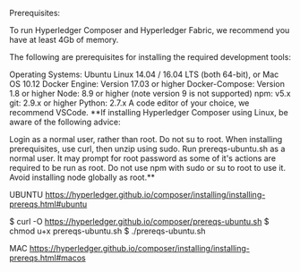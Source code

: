 Prerequisites:

To run Hyperledger Composer and Hyperledger Fabric, we recommend you have at least 4Gb of memory.

The following are prerequisites for installing the required development tools:

Operating Systems: Ubuntu Linux 14.04 / 16.04 LTS (both 64-bit), or Mac OS 10.12
Docker Engine: Version 17.03 or higher
Docker-Compose: Version 1.8 or higher
Node: 8.9 or higher (note version 9 is not supported)
npm: v5.x
git: 2.9.x or higher
Python: 2.7.x
A code editor of your choice, we recommend VSCode.
**If installing Hyperledger Composer using Linux, be aware of the following advice:

Login as a normal user, rather than root.
Do not su to root.
When installing prerequisites, use curl, then unzip using sudo.
Run prereqs-ubuntu.sh as a normal user. It may prompt for root password as some of it's actions are required to be run as root.
Do not use npm with sudo or su to root to use it.
Avoid installing node globally as root.**

UBUNTU
https://hyperledger.github.io/composer/installing/installing-prereqs.html#ubuntu

$ curl -O https://hyperledger.github.io/composer/prereqs-ubuntu.sh
$ chmod u+x prereqs-ubuntu.sh
$ ./prereqs-ubuntu.sh

MAC
https://hyperledger.github.io/composer/installing/installing-prereqs.html#macos
